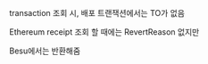 



transaction 조회 시, 배포 트랜잭션에서는 TO가 없음



Ethereum receipt 조회 할 때에는 RevertReason 없지만 

Besu에서는 반환해줌
